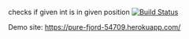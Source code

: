 checks if given int is in given position
[![Build Status](https://travis-ci.com/ahmedtahas/myThirdAttempt.svg?branch=master)](https://travis-ci.com/ahmedtahas/myThirdAttempt)


Demo site: https://pure-fjord-54709.herokuapp.com/